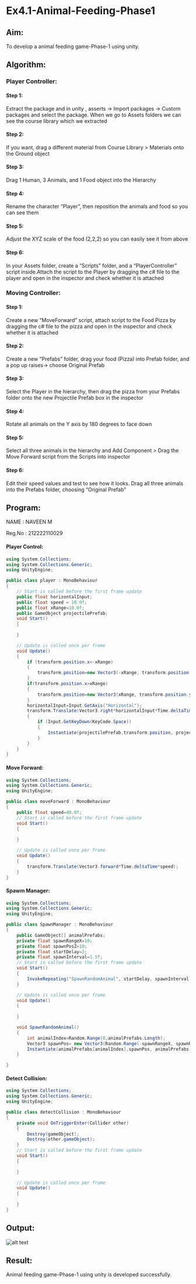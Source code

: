 # Ex4.1-Animal-Feeding-Phase1

## Aim:
To develop a animal feeding game-Phase-1 using unity.

## Algorithm:

### Player Controller:

#### Step 1:
Extract the package and in unity , asserts -> Import packages -> Custom packages and select the package. When we go to Assets folders we can see the course library which we extracted

#### Step 2:
If you want, drag a different material from Course Library > Materials onto the Ground object

#### Step 3:
Drag 1 Human, 3 Animals, and 1 Food object into the Hierarchy

#### Step 4:
Rename the character “Player”, then reposition the animals and food so you can see them

#### Step 5:
Adjust the XYZ scale of the food (2,2,2) so you can easily see it from above

#### Step 6:
In your Assets folder, create a “Scripts” folder, and a “PlayerController” script inside.Attach the script to the Player by dragging the c# file to the player and open in the inspector and check whether it is attached

### Moving Controller:

#### Step 1:
Create a new “MoveForward” script, attach script to the Food Pizza by dragging the c# file to the pizza and open in the inspector and check whether it is attached

#### Step 2:
Create a new “Prefabs” folder, drag your food (Pizza) into Prefab folder, and a pop up raises-> choose Original Prefab

#### Step 3:
Select the Player in the hierarchy, then drag the pizza from your Prefabs folder onto the new Projectile Prefab box in the inspector

#### Step 4:
Rotate all animals on the Y axis by 180 degrees to face down

#### Step 5:
Select all three animals in the hierarchy and Add Component > Drag the Move Forward script from the Scripts into inspector

#### Step 6:
Edit their speed values and test to see how it looks. Drag all three animals into the Prefabs folder, choosing “Original Prefab”

## Program:

NAME : NAVEEN M

Reg.No : 212222110029

#### Player Control:
```c#
using System.Collections;
using System.Collections.Generic;
using UnityEngine;

public class player : MonoBehaviour
{
    // Start is called before the first frame update
    public float horizontalInput;
    public float speed = 10.0f;
    public float xRange=10.0f;
    public GameObject projectilePrefab;
    void Start()
    {
        
    }

    // Update is called once per frame
    void Update()
    {
        if (transform.position.x<-xRange)
        {
            transform.position=new Vector3(-xRange, transform.position.y,transform.position.z);
        }
        if(transform.position.x>xRange)
        {
            transform.position=new Vector3(xRange, transform.position.y ,transform.position.z);
        }
        horizontalInput=Input.GetAxis("Horizontal");
        transform.Translate(Vector3.right*horizontalInput*Time.deltaTime*speed);
        {
            if (Input.GetKeyDown(KeyCode.Space))
            {
                Instantiate(projectilePrefab,transform.position, projectilePrefab.transform.rotation);
            }
        }
    }
}
```

#### Move Forward:
```c#
using System.Collections;
using System.Collections.Generic;
using UnityEngine;

public class moveForward : MonoBehaviour
{
    public float speed=40.0f;
    // Start is called before the first frame update
    void Start()
    {
        
    }

    // Update is called once per frame
    void Update()
    {
        transform.Translate(Vector3.forward*Time.deltaTime*speed);
    }
}
```

#### Spawm Manager:
```c#
using System.Collections;
using System.Collections.Generic;
using UnityEngine;

public class SpawnManager : MonoBehaviour
{
    public GameObject[] animalPrefabs;
    private float spawnRangeX=10;
    private float spawnPosZ=10;
    private float startDelay=2;
    private float spawnInterval=1.5f;
    // Start is called before the first frame update
    void Start()
    {
        InvokeRepeating("SpawnRandomAnimal", startDelay, spawnInterval);
    }

    // Update is called once per frame
    void Update()
    {
        
    }

    void SpawnRandomAnimal()
    {
        int animalIndex=Random.Range(0,animalPrefabs.Length);
        Vector3 spawnPos= new Vector3(Random.Range(-spawnRangeX, spawnRangeX),0,spawnPosZ);
        Instantiate(animalPrefabs[animalIndex],spawnPos, animalPrefabs[animalIndex].transform.rotation);
    }

}
```

#### Detect Collision:
```c#
using System.Collections;
using System.Collections.Generic;
using UnityEngine;

public class detectCollision : MonoBehaviour
{
    private void OnTriggerEnter(Collider other)
    {
        Destroy(gameObject);
        Destroy(other.gameObject);
    }
    // Start is called before the first frame update
    void Start()
    {
        
    }

    // Update is called once per frame
    void Update()
    {
        
    }
}
```
## Output:
![alt text](output.png)

## Result:

Animal feeding game-Phase-1 using unity is developed successfully.

